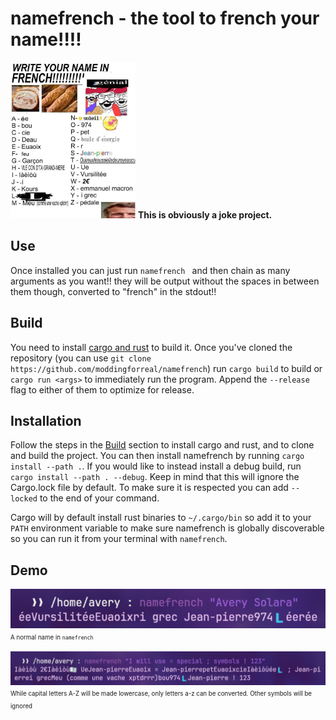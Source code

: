 # namefrench - the tool to french your name!!!!
<img src="write-your-name-in-french.jpg" height=250px alt="Image meme showing the lowercase letters a through z being assigned to strings in what is jokingly referred to as french. Additionally, stereotypical french memes are also on the image."></img>
**This is obviously a joke project.**
## Use
Once installed you can just run `namefrench ` and then chain as many arguments as you want!! they will be output without the spaces in between them though, converted to "french" in the stdout!!

## Build
You need to install [cargo and rust](https://doc.rust-lang.org/cargo/getting-started/installation.html) to build it.
Once you've cloned the repository (you can use `git clone https://github.com/moddingforreal/namefrench`) run `cargo build` to build or `cargo run <args>` to immediately run the program. Append the `--release` flag to either of them to optimize for release.

## Installation
Follow the steps in the [Build](#Build) section to install cargo and rust, and to clone and build the project.
You can then install namefrench by running `cargo install --path .`.
If you would like to instead install a debug build, run `cargo install --path . --debug`.
Keep in mind that this will ignore the Cargo.lock file by default. To make sure it is respected you can add `--locked` to the end of your command.

Cargo will by default install rust binaries to `~/.cargo/bin` so add it to your `PATH` environment variable to make sure namefrench is globally discoverable so you can run it from your terminal with `namefrench`.

## Demo
![Terminal showing the output of `namefrench "Avery Solara"` to be `éeVursilitéeEuaoixri grec Jean-pierre974🇱éerée`](demos/namefrench-avery-solara.jpg)
<br><sup><sub>A normal name in `namefrench`</sub></sup>

![Terminal showing the output of `namefrench "I will use = special ; symbols ! 123´ to be `Iàèìòù 2€Iàèìòù🇱🇱 UeJean-pierreEuaoix = Jean-pierrepetEuaoixcieIàèìòùée🇱 ; Jean-pierrei grecMeu (comme une vache xptdrrr)bou974🇱Jean-pierre ! 123`"](demos/namefrench-special-symbols.jpg)
<br><sup><sub>While capital letters A-Z will be made lowercase, only letters a-z can be converted. Other symbols will be ignored</sub></sup>
